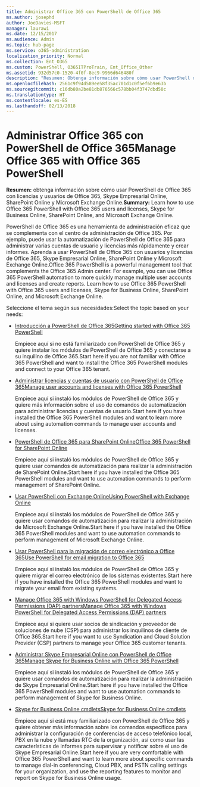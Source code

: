 ```yaml
---
title: Administrar Office 365 con PowerShell de Office 365
ms.author: josephd
author: JoeDavies-MSFT
manager: laurawi
ms.date: 12/15/2017
ms.audience: Admin
ms.topic: hub-page
ms.service: o365-administration
localization_priority: Normal
ms.collection: Ent_O365
ms.custom: PowerShell, O365ITProTrain, Ent_Office_Other
ms.assetid: 932d57c0-1520-4f0f-8ec9-9966d646480f
description: "Resumen: Obtenga información sobre cómo usar PowerShell de Office 365 con Office 365 usuarios y licencias, Skype Empresarial Online, SharePoint Online, y Microsoft Exchange Online."
ms.openlocfilehash: 2561c9f94d589ee58f35ac701d1c0f5ef6b9e63b
ms.sourcegitcommit: c16db80a2be81db876566c578bb04f3747dbd50c
ms.translationtype: HT
ms.contentlocale: es-ES
ms.lasthandoff: 02/13/2018
---
```

# <a name="manage-office-365-with-office-365-powershell"></a><span data-ttu-id="a88b3-103">Administrar Office 365 con PowerShell de Office 365</span><span class="sxs-lookup"><span data-stu-id="a88b3-103">Manage Office 365 with Office 365 PowerShell</span></span>

 <span data-ttu-id="a88b3-104">**Resumen:** obtenga información sobre cómo usar PowerShell de Office 365 con licencias y usuarios de Office 365, Skype Empresarial Online, SharePoint Online y Microsoft Exchange Online.</span><span class="sxs-lookup"><span data-stu-id="a88b3-104">**Summary:** Learn how to use Office 365 PowerShell with Office 365 users and licenses, Skype for Business Online, SharePoint Online, and Microsoft Exchange Online.</span></span>
  
<span data-ttu-id="a88b3-p101">PowerShell de Office 365 es una herramienta de administración eficaz que se complementa con el centro de administración de Office 365. Por ejemplo, puede usar la automatización de PowerShell de Office 365 para administrar varias cuentas de usuario y licencias más rápidamente y crear informes. Aprenda a usar PowerShell de Office 365 con usuarios y licencias de Office 365, Skype Empresarial Online, SharePoint Online y Microsoft Exchange Online.</span><span class="sxs-lookup"><span data-stu-id="a88b3-p101">Office 365 PowerShell is a powerful management tool that complements the Office 365 Admin center. For example, you can use Office 365 PowerShell automation to more quickly manage multiple user accounts and licenses and create reports. Learn how to use Office 365 PowerShell with Office 365 users and licenses, Skype for Business Online, SharePoint Online, and Microsoft Exchange Online.</span></span> 
  
<span data-ttu-id="a88b3-108">Seleccione el tema según sus necesidades:</span><span class="sxs-lookup"><span data-stu-id="a88b3-108">Select the topic based on your needs:</span></span>
  
- [<span data-ttu-id="a88b3-109">Introducción a PowerShell de Office 365</span><span class="sxs-lookup"><span data-stu-id="a88b3-109">Getting started with Office 365 PowerShell</span></span>](getting-started-with-office-365-powershell.md)
    
    <span data-ttu-id="a88b3-110">Empiece aquí si no está familiarizado con PowerShell de Office 365 y quiere instalar los módulos de PowerShell de Office 365 y conectarse a su inquilino de Office 365.</span><span class="sxs-lookup"><span data-stu-id="a88b3-110">Start here if you are not familiar with Office 365 PowerShell and want to install the Office 365 PowerShell modules and connect to your Office 365 tenant.</span></span>
    
- [<span data-ttu-id="a88b3-111">Administrar licencias y cuentas de usuario con PowerShell de Office 365</span><span class="sxs-lookup"><span data-stu-id="a88b3-111">Manage user accounts and licenses with Office 365 PowerShell</span></span>](manage-user-accounts-and-licenses-with-office-365-powershell.md)
    
    <span data-ttu-id="a88b3-112">Empiece aquí si instaló los módulos de PowerShell de Office 365 y quiere más información sobre el uso de comandos de automatización para administrar licencias y cuentas de usuario.</span><span class="sxs-lookup"><span data-stu-id="a88b3-112">Start here if you have installed the Office 365 PowerShell modules and want to learn more about using automation commands to manage user accounts and licenses.</span></span>
    
- [<span data-ttu-id="a88b3-113">PowerShell de Office 365 para SharePoint Online</span><span class="sxs-lookup"><span data-stu-id="a88b3-113">Office 365 PowerShell for SharePoint Online</span></span>](https://technet.microsoft.com/es-ES/library/fp161362.aspx)
    
    <span data-ttu-id="a88b3-114">Empiece aquí si instaló los módulos de PowerShell de Office 365 y quiere usar comandos de automatización para realizar la administración de SharePoint Online.</span><span class="sxs-lookup"><span data-stu-id="a88b3-114">Start here if you have installed the Office 365 PowerShell modules and want to use automation commands to perform management of SharePoint Online.</span></span>
    
- [<span data-ttu-id="a88b3-115">Usar PowerShell con Exchange Online</span><span class="sxs-lookup"><span data-stu-id="a88b3-115">Using PowerShell with Exchange Online</span></span>](https://technet.microsoft.com/library/jj200677%28v=exchg.160%29.aspx)
    
    <span data-ttu-id="a88b3-116">Empiece aquí si instaló los módulos de PowerShell de Office 365 y quiere usar comandos de automatización para realizar la administración de Microsoft Exchange Online.</span><span class="sxs-lookup"><span data-stu-id="a88b3-116">Start here if you have installed the Office 365 PowerShell modules and want to use automation commands to perform management of Microsoft Exchange Online.</span></span>
    
- [<span data-ttu-id="a88b3-117">Usar PowerShell para la migración de correo electrónico a Office 365</span><span class="sxs-lookup"><span data-stu-id="a88b3-117">Use PowerShell for email migration to Office 365</span></span>](use-powershell-for-email-migration-to-office-365.md)
    
    <span data-ttu-id="a88b3-118">Empiece aquí si instaló los módulos de PowerShell de Office 365 y quiere migrar el correo electrónico de los sistemas existentes.</span><span class="sxs-lookup"><span data-stu-id="a88b3-118">Start here if you have installed the Office 365 PowerShell modules and want to migrate your email from existing systems.</span></span> 
    
- [<span data-ttu-id="a88b3-119">Manage Office 365 with Windows PowerShell for Delegated Access Permissions (DAP) partners</span><span class="sxs-lookup"><span data-stu-id="a88b3-119">Manage Office 365 with Windows PowerShell for Delegated Access Permissions (DAP) partners</span></span>](manage-office-365-with-windows-powershell-for-delegated-access-permissions-dap-p.md)
    
    <span data-ttu-id="a88b3-120">Empiece aquí si quiere usar socios de sindicación y proveedor de soluciones de nube (CSP) para administrar los inquilinos de cliente de Office 365.</span><span class="sxs-lookup"><span data-stu-id="a88b3-120">Start here if you want to use Syndication and Cloud Solution Provider (CSP) partners to manage your Office 365 customer tenants.</span></span> 
    
- [<span data-ttu-id="a88b3-121">Administrar Skype Empresarial Online con PowerShell de Office 365</span><span class="sxs-lookup"><span data-stu-id="a88b3-121">Manage Skype for Business Online with Office 365 PowerShell</span></span>](manage-skype-for-business-online-with-office-365-powershell.md)
    
    <span data-ttu-id="a88b3-122">Empiece aquí si instaló los módulos de PowerShell de Office 365 y quiere usar comandos de automatización para realizar la administración de Skype Empresarial Online.</span><span class="sxs-lookup"><span data-stu-id="a88b3-122">Start here if you have installed the Office 365 PowerShell modules and want to use automation commands to perform management of Skype for Business Online.</span></span>
    
- [<span data-ttu-id="a88b3-123">Skype for Business Online cmdlets</span><span class="sxs-lookup"><span data-stu-id="a88b3-123">Skype for Business Online cmdlets</span></span>](http://technet.microsoft.com/library/141fbda3-992a-4eeb-9352-c6b0ffd760f6.aspx)
    
    <span data-ttu-id="a88b3-124">Empiece aquí si está muy familiarizado con PowerShell de Office 365 y quiere obtener más información sobre los comandos específicos para administrar la configuración de conferencias de acceso telefónico local, PBX en la nube y llamadas RTC de la organización, así como usar las características de informes para supervisar y notificar sobre el uso de Skype Empresarial Online.</span><span class="sxs-lookup"><span data-stu-id="a88b3-124">Start here if you are very comfortable with Office 365 PowerShell and want to learn more about specific commands to manage dial-in conferencing, Cloud PBX, and PSTN calling settings for your organization, and use the reporting features to monitor and report on Skype for Business Online usage.</span></span>
    

